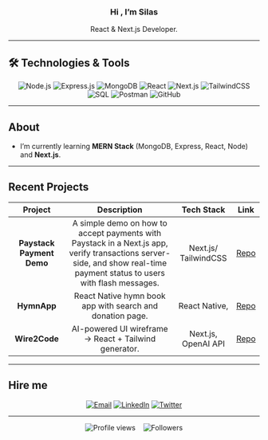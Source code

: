 


<h3 align="center">Hi , I’m Silas</h3>
<p align="center"> React & Next.js Developer.</p>

---

## 🛠️ Technologies & Tools

<p align="center">
  <img src="https://img.shields.io/badge/Node.js-339933?logo=node.js&logoColor=white" alt="Node.js"/>
  <img src="https://img.shields.io/badge/Express.js-000000?logo=express&logoColor=white" alt="Express.js"/>
  <img src="https://img.shields.io/badge/MongoDB-47A248?logo=mongodb&logoColor=white" alt="MongoDB"/>
  <img src="https://img.shields.io/badge/React-20232A?logo=react&logoColor=61DAFB" alt="React"/>
  <img src="https://img.shields.io/badge/Next.js-000000?logo=next.js&logoColor=white" alt="Next.js"/>
  <img src="https://img.shields.io/badge/TailwindCSS-06B6D4?logo=tailwindcss&logoColor=white" alt="TailwindCSS"/>
  <img src="https://img.shields.io/badge/SQL-005CDB?logo=mysql&logoColor=white" alt="SQL"/>
  <img src="https://img.shields.io/badge/Postman-FF6C37?logo=postman&logoColor=white" alt="Postman"/>
  <img src="https://img.shields.io/badge/GitHub-181717?logo=github&logoColor=white" alt="GitHub"/>
</p>

---

##  About

-  I’m currently learning **MERN Stack** (MongoDB, Express, React, Node) and **Next.js**.  
 


---

## Recent Projects

| Project | Description | Tech Stack | Link |
| :-----: | :---------: | :--------: | :--: |
| **Paystack Payment Demo** | A simple demo on how to accept payments with Paystack in a Next.js app, verify transactions server-side, and show real-time payment status to users with flash messages. | Next.js/ TailwindCSS | [Repo](https://github.com/stainpl/paystack-nextjs-typescript) |
| **HymnApp** | React Native hymn book app with search and donation page. | React Native,  | [Repo](https://github.com/yourusername/hymnapp) |
| **Wire2Code** | AI-powered UI wireframe → React + Tailwind generator. | Next.js, OpenAI API | [Repo](https://github.com/yourusername/wire2code) |

---

## Hire me

<p align="center">
  <a href="mailto: 9shila@gmail.com"><img src="https://img.shields.io/badge/Email-D14836?logo=gmail&logoColor=white" alt="Email"/></a>
  <a href="https://linkedin.com/in/stainpilar"><img src="https://img.shields.io/badge/LinkedIn-0A66C2?logo=linkedin&logoColor=white" alt="LinkedIn"/></a>
  <a href="https://twitter.com/stainpilar"><img src="https://img.shields.io/badge/Twitter-1DA1F2?logo=twitter&logoColor=white" alt="Twitter"/></a>
</p>

---

<p align="center">
  <img src="https://komarev.com/ghpvc/?username=yourusername&color=blue" alt="Profile views"/>
  &nbsp;&nbsp;
  <img src="https://img.shields.io/github/followers/yourusername?label=Follow&logo=GitHub" alt="Followers"/>
</p>
